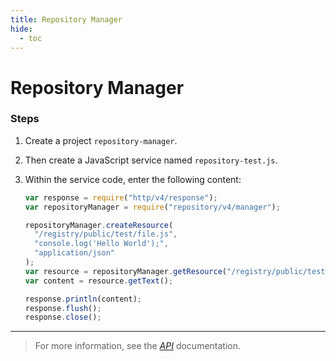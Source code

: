 ```yaml
---
title: Repository Manager
hide:
  - toc
---
```


# Repository Manager

### Steps

1. Create a project `repository-manager`.
2. Then create a JavaScript service named `repository-test.js`.
3. Within the service code, enter the following content:

    ```javascript
    var response = require("http/v4/response");
    var repositoryManager = require("repository/v4/manager");

    repositoryManager.createResource(
      "/registry/public/test/file.js",
      "console.log('Hello World');",
      "application/json"
    );
    var resource = repositoryManager.getResource("/registry/public/test/file.js");
    var content = resource.getText();

    response.println(content);
    response.flush();
    response.close();
    ```

---

> For more information, see the _[API](https://www.dirigible.io/api/platform/repository/)_ documentation.
